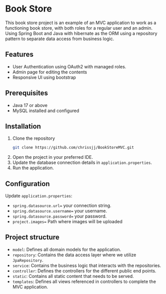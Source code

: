 # Book Store
This book store project is an example of an MVC application to work as a functioning book store, with both roles for a regular user and an admin. Using Spring Boot and Java with hibernate as the ORM using a repository pattern to separate data access from business logic.

## Features
- User Authentication using OAuth2 with managed roles.
- Admin page for editing the contents
- Responsive UI using bootstrap


## Prerequisites
- Java 17 or above
- MySQL installed and configured


## Installation 
1. Clone the repository
    ```bash
   git clone https://github.com/chrissjj/BookStoreMVC.git
   ```
2. Open the project in your preferred IDE.
3. Update the database connection details in `application.properties`.
4. Run the application.


## Configuration
Update `application.properties`:
- `spring.datasource.url=` your connection string.
- `spring.datasource.username=` your username.
- `spring.datasource.password=` your password.
- `project.images=` Path where images will be uploaded

## Project structure
- `model`: Defines all domain models for the application.
- `repository`: Contains the data access layer where we utilize `JpaRepository`.
- `service`: Contains the business logic that interacts with the repositories.
- `controller`: Defines the controllers for the different public end points.
- `static`: Contains all static content that needs to be served.
- `templates`: Defines all views referenced in controllers to complete the MVC application.
